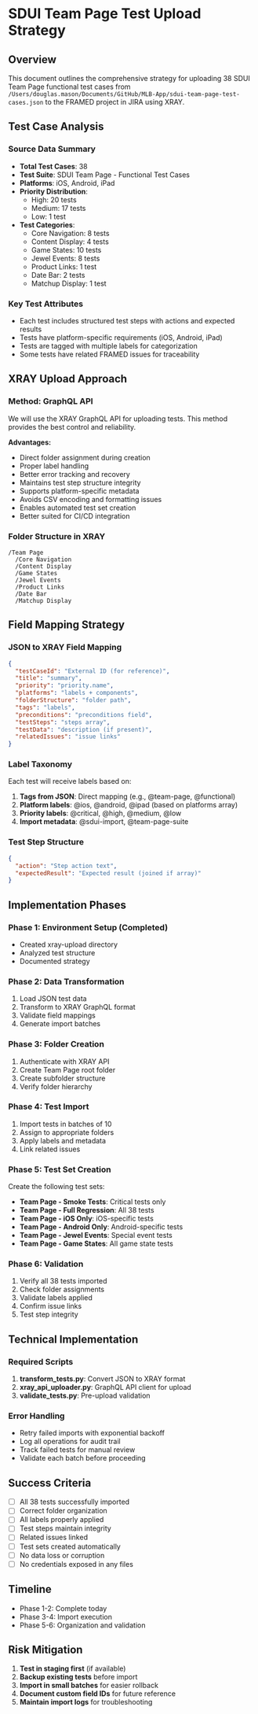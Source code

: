 # SDUI Team Page Test Upload Strategy

## Overview
This document outlines the comprehensive strategy for uploading 38 SDUI Team Page functional test cases from `/Users/douglas.mason/Documents/GitHub/MLB-App/sdui-team-page-test-cases.json` to the FRAMED project in JIRA using XRAY.

## Test Case Analysis

### Source Data Summary
- **Total Test Cases**: 38
- **Test Suite**: SDUI Team Page - Functional Test Cases
- **Platforms**: iOS, Android, iPad
- **Priority Distribution**:
  - High: 20 tests
  - Medium: 17 tests  
  - Low: 1 test
- **Test Categories**:
  - Core Navigation: 8 tests
  - Content Display: 4 tests
  - Game States: 10 tests
  - Jewel Events: 8 tests
  - Product Links: 1 test
  - Date Bar: 2 tests
  - Matchup Display: 1 test

### Key Test Attributes
- Each test includes structured test steps with actions and expected results
- Tests have platform-specific requirements (iOS, Android, iPad)
- Tests are tagged with multiple labels for categorization
- Some tests have related FRAMED issues for traceability

## XRAY Upload Approach

### Method: GraphQL API
We will use the XRAY GraphQL API for uploading tests. This method provides the best control and reliability.

**Advantages:**
- Direct folder assignment during creation
- Proper label handling
- Better error tracking and recovery
- Maintains test step structure integrity
- Supports platform-specific metadata
- Avoids CSV encoding and formatting issues
- Enables automated test set creation
- Better suited for CI/CD integration

### Folder Structure in XRAY
```
/Team Page
  /Core Navigation
  /Content Display  
  /Game States
  /Jewel Events
  /Product Links
  /Date Bar
  /Matchup Display
```

## Field Mapping Strategy

### JSON to XRAY Field Mapping
```json
{
  "testCaseId": "External ID (for reference)",
  "title": "summary",
  "priority": "priority.name",
  "platforms": "labels + components",
  "folderStructure": "folder path",
  "tags": "labels",
  "preconditions": "preconditions field",
  "testSteps": "steps array",
  "testData": "description (if present)",
  "relatedIssues": "issue links"
}
```

### Label Taxonomy
Each test will receive labels based on:
1. **Tags from JSON**: Direct mapping (e.g., @team-page, @functional)
2. **Platform labels**: @ios, @android, @ipad (based on platforms array)
3. **Priority labels**: @critical, @high, @medium, @low
4. **Import metadata**: @sdui-import, @team-page-suite

### Test Step Structure
```json
{
  "action": "Step action text",
  "expectedResult": "Expected result (joined if array)"
}
```

## Implementation Phases

### Phase 1: Environment Setup (Completed)
- Created xray-upload directory
- Analyzed test structure
- Documented strategy

### Phase 2: Data Transformation
1. Load JSON test data
2. Transform to XRAY GraphQL format
3. Validate field mappings
4. Generate import batches

### Phase 3: Folder Creation
1. Authenticate with XRAY API
2. Create Team Page root folder
3. Create subfolder structure
4. Verify folder hierarchy

### Phase 4: Test Import
1. Import tests in batches of 10
2. Assign to appropriate folders
3. Apply labels and metadata
4. Link related issues

### Phase 5: Test Set Creation
Create the following test sets:
- **Team Page - Smoke Tests**: Critical tests only
- **Team Page - Full Regression**: All 38 tests
- **Team Page - iOS Only**: iOS-specific tests
- **Team Page - Android Only**: Android-specific tests
- **Team Page - Jewel Events**: Special event tests
- **Team Page - Game States**: All game state tests

### Phase 6: Validation
1. Verify all 38 tests imported
2. Check folder assignments
3. Validate labels applied
4. Confirm issue links
5. Test step integrity

## Technical Implementation

### Required Scripts
1. **transform_tests.py**: Convert JSON to XRAY format
2. **xray_api_uploader.py**: GraphQL API client for upload
3. **validate_tests.py**: Pre-upload validation

### Error Handling
- Retry failed imports with exponential backoff
- Log all operations for audit trail
- Track failed tests for manual review
- Validate each batch before proceeding

## Success Criteria
- [ ] All 38 tests successfully imported
- [ ] Correct folder organization
- [ ] All labels properly applied
- [ ] Test steps maintain integrity
- [ ] Related issues linked
- [ ] Test sets created automatically
- [ ] No data loss or corruption
- [ ] No credentials exposed in any files

## Timeline
- Phase 1-2: Complete today
- Phase 3-4: Import execution
- Phase 5-6: Organization and validation

## Risk Mitigation
1. **Test in staging first** (if available)
2. **Backup existing tests** before import
3. **Import in small batches** for easier rollback
4. **Document custom field IDs** for future reference
5. **Maintain import logs** for troubleshooting